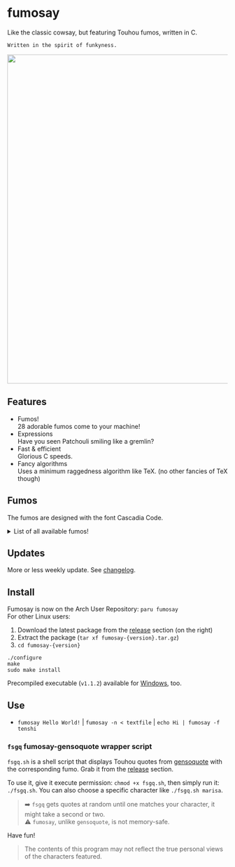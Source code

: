 # fumosay
Like the classic cowsay, but featuring Touhou fumos, written in C.

```
Written in the spirit of funkyness.
```

<img src="https://github.com/randomtwdude/fumosay/assets/105645765/2375b4d5-abe7-47ef-97c7-2fedc9ba84a9" width=750>

## Features
- Fumos!<br>
  28 adorable fumos come to your machine!
- Expressions<br>
  Have you seen Patchouli smiling like a gremlin?
- Fast & efficient<br>
  Glorious C speeds.
- Fancy algorithms<br>
  Uses a minimum raggedness algorithm like TeX. (no other fancies of TeX though)

## Fumos
The fumos are designed with the font Cascadia Code.

<details>
  <summary>List of all available fumos!</summary>

  - Hakurei Reimu
  - Patchouli Knowledge
  - Kirisame Marisa
  - Flandre Scarlet
  - Yorigami Joon
  - Komeiji Koishi
  - Houraisan Kaguya
  - Fujiwara no Mokou
  - Saigyouji Yuyuko
  - Konpaku Youmu
  - Remilia Scarlet
  - Kochiya Sanae
  - Inaba Tewi
  - Yakumo Yukari
  - Komeiji Satori
  - Alice Margatroid
  - Hinanawi Tenshi
  - Cirno
  - Shameimaru Aya
  - Izayoi Sakuya
  - Inu Sakuya
  - Moriya Suwako
  - Hong Meiling
  - Ibuki Suika
  - Yorigami Shion
  - Chen
  - Ran Yakumo
  - Rumia
</details>

## Updates
More or less weekly update. See [changelog](changelog.md).

## Install
Fumosay is now on the Arch User Repository: `paru fumosay`<br>
For other Linux users:
1. Download the latest package from the [release](https://github.com/randomtwdude/fumosay/releases) section (on the right)
2. Extract the package (`tar xf fumosay-{version}.tar.gz`)
3. `cd fumosay-{version}`
```
./configure
make
sudo make install
```

Precompiled executable (`v1.1.2`) available for [Windows](https://github.com/randomtwdude/fumosay/releases/tag/fumo1.1.2w), too.

## Use
- `fumosay Hello World!` | `fumosay -n < textfile` | `echo Hi | fumosay -f tenshi`
### `fsgq` fumosay-gensoquote wrapper script
`fsgq.sh` is a shell script that displays Touhou quotes from [gensoquote](https://github.com/dmyTRUEk/gensoquote) with the corresponding fumo. Grab it from the [release](https://github.com/randomtwdude/fumosay/releases) section.<br>

To use it, give it execute permission: `chmod +x fsgq.sh`, then simply run it: `./fsgq.sh`. You can also choose a specific character like `./fsgq.sh marisa`.

> :arrow_right: `fsgq` gets quotes at random until one matches your character, it might take a second or two.<br>
> :warning: `fumosay`, unlike `gensoquote`, is not memory-safe.

Have fun!

> The contents of this program may not reflect the true personal views of the characters featured.
